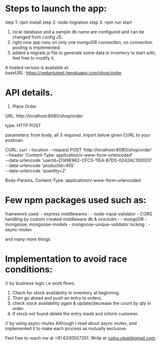 # Steps to launch the app:

step 1: npm install
step 2: node migration
step 3: npm run start 

1. local database and a sample db name are configured and can be changed from config JS.
2. right now app runs on only one mongoDB connection, no connection pooling is implemented.
3. added a migrate.js file to generate some data in inventory to start with, feel free to modify it.

A hosted version is available at: 
baseURL: https://vedantutest.herokuapp.com/shop/order

# API details.

1. Place Order

URL:
http://localhost:8080/shop/order

type: HTTP POST

parameters: from body, all 3 required.
import below given CURL to your postman

CURL:
curl --location --request POST 'http://localhost:8080/shop/order' \
--header 'Content-Type: application/x-www-form-urlencoded' \
--data-urlencode 'userId=D149E962-CFC3-11EA-87D0-0242AC130003' \
--data-urlencode 'productId=455' \
--data-urlencode 'quantity=2'

Body-Params, Content-Type: application/x-www-form-urlencoded

# Few npm packages used such as:

framework used:
    - express
middlewares :
    - node-input-validator
    - CORS handling by custom created middleware
db & orm/odm :
    - mongoDB 
    - mongoose, mongoose-models
    - mongoose-unique-validator
locking :
    - async-mutex

and many more things

# Implementation to avoid race conditions:

// by business logic i.e work flows.
1. Check for stock availability in inventory at beginning.
2. Then go ahead and push an entry to orders.
3. check stock availability again & update/decrease the count by qty in order.
4. If stock not found delete the entry made and inform customer.

// by using async-mutex
Although I read about async mutex, and implemented it to make each process as mutually exclusive.

Feel free to reach me at +91 6200557251.
Write at rudra.utpal@gmail.com.